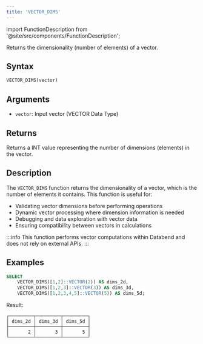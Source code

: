 ```yaml
---
title: 'VECTOR_DIMS'
---
```


import FunctionDescription from '@site/src/components/FunctionDescription';

<FunctionDescription description="Introduced or updated: v1.2.780"/>

Returns the dimensionality (number of elements) of a vector.

## Syntax

```sql
VECTOR_DIMS(vector)
```

## Arguments

- `vector`: Input vector (VECTOR Data Type)

## Returns

Returns a INT value representing the number of dimensions (elements) in the vector.

## Description

The `VECTOR_DIMS` function returns the dimensionality of a vector, which is the number of elements it contains. This function is useful for:

- Validating vector dimensions before performing operations
- Dynamic vector processing where dimension information is needed
- Debugging and data exploration with vector data
- Ensuring compatibility between vectors in calculations

:::info
This function performs vector computations within Databend and does not rely on external APIs.
:::

## Examples

```sql
SELECT 
    VECTOR_DIMS([1,2]::VECTOR(2)) AS dims_2d,
    VECTOR_DIMS([1,2,3]::VECTOR(3)) AS dims_3d,
    VECTOR_DIMS([1,2,3,4,5]::VECTOR(5)) AS dims_5d;
```

Result:
```
┌─────────┬─────────┬─────────┐
│ dims_2d │ dims_3d │ dims_5d │
├─────────┼─────────┼─────────┤
│       2 │       3 │       5 │
└─────────┴─────────┴─────────┘
```
